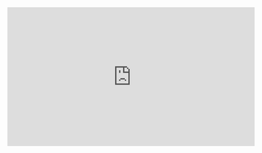 <iframe width="560" height="315" src="https://www.youtube.com/embed/yeUuRicgVCc" frameborder="0" allowfullscreen></iframe>
